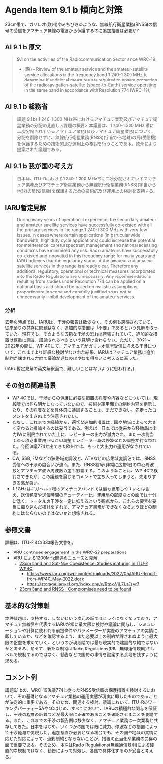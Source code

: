 # Agenda Item 9.1 b 傾向と対策
23cm帯で、ガリレオ(欧州)やみちびきのような、無線航行衛星業務(RNSS)の信号の受信をアマチュア無線の電波から保護するのに追加措置は必要か?

## AI 9.1 b 原文
> **9.1** on the activities of the Radiocommunication Sector since WRC-19:
> - (略)
> – Review of the amateur service and the amateur-satellite service allocations in the frequency band 1 240-1 300 MHz to determine if additional measures are required to ensure protection of the radionavigation-satellite (space-to-Earth) service operating in the same band in accordance with Resolution 774 (WRC-19);

## AI 9.1 b 総務省

> 課題 9.1 b) 1 240-1 300 MHz帯におけるアマチュア業務及びアマチュア衛星業務の分配の見直し
> <課題の概要>
> 本議題は、1 240-1 300 MHz 帯に二次分配されているアマチュア業務(及びアマチュア衛星業務)について、分配を削除せずに、無線航行衛星業務(RNSS)(宇宙から地球)の局(受信機)を保護するための技術的及び運用上の検討を行うことである。欧州により提案された議題である。

## AI 9.1 b 我が国の考え方
> 日本は、ITU-Rにおける1 240-1 300 MHz帯に二次分配されているアマチュア業務及びアマチュア衛星業務から無線航行衛星業務(RNSS)(宇宙から地球)の局(受信機)を保護するための技術的及び運用上の検討を支持する。

## IARU暫定見解

> During many years of operational experience, the secondary amateur and amateur satellite services have successfully co-existed with all the primary services in the range 1 240-1 300 MHz with very few issues.
> In cases where certain applications (in particular wide bandwidth, high duty cycle applications) could increase the potential for interference, careful spectrum management and national licensing conditions have minimised any risk.
> Radio amateurs have successfully co-existed and innovated in this frequency range for many years and IARU believes that the regulatory status of the amateur and amateur satellite services in this range is already clear.
> Therefore any additional regulatory, operational or technical measures incorporated into the Radio Regulations are unnecessary.
> Any recommendations resulting from studies under Resolution 774 can be applied on a national basis and should be based on realistic assumptions, proportionate in scope and carefully justified so as not to unnecessarily inhibit development of the amateur services.

### 分析
去年の時点では、IARUは、干渉の報告は数少なく、その例も誇張されていて、従来通りの共存に問題はなく、追加的な措置は「不要」であるという見解を取っていた。現在でも、そのような広範な干渉の恐れは誇張されていて、追加的な措置は慎重に調査、議論されるべきという見解は変わらない。ただし、2021〜2022年の間に、WP 4Cにて、アマチュアがガリレオ信号受信に与える干渉について、これまでより詳細な検討がなされた結果、IARUはアマチュア業務に追加制約が課される方向で議論が進むのはやむを得ないと考えるに至った。

(IARU暫定見解の英文解釈面で、難しいことはないように思われる。)

## その他の関連背景
* WP 4Cでは、干渉からの保護に必要な措置の程度や内容などについては、現段階では何ら明かになっていないので、技術や運用面での制約内容を例示したり、その程度などを具体的に議論することは、まだできない。先走ったコメントを出さぬよう注意されたい。
* ただし、これまでの経緯から、適切な追加的措置は、国や地域によって大きく変わると推論するのは妥当である。例えば、日本では従来から移動局は出力1Wに制限されていた上に、レピーターの出力が減力され、また一次割当である放送事業用FPUとの調整でレピーター局の停波などの調整が行なわれた。今回決議774が出てきた欧州では、もっと大出力の運用がなされている。
* CW, SSB, FMなどの狭帯域変調波と、ATVなどの広帯域変調波では、RNSS受信への干渉の度合いが違う。また、RNSS信号(非常に広帯域)の中心周波数とアマチュア波の周波数の差も影響する。このようなことは、WP 4Cで検討さてきたが、この議題を論じるコメントで立ち入ってしまうと、先走りすぎる感が強い。
* 1.2GHzはギガヘルツ域のアマチュアバンドでは最も運用しやすいとは言え、送信頻度や送信時間のデューティー比、運用局の密度などの面では十分に低く、トータルの干渉を一定に抑えるという観点から、これらの要素を妥当に織り込んだ検討をすれば、アマチュア業務ができなくなるようほどの制約にはならないのではないかと想像される。

## 参照文書
詳細は、ITU-R 4C/333報告文書を。

* [IARU continues engagement in the WRC-23 preparations](https://www.iaru-r1.org/2021/iaru-continues-engagement-in-the-wrc-23-preparations/)
* IARU による1200MHz関連のニュースと見解
  * [23cm band and Sat-Nav Coexistence: Studies maturing in ITU‑R WP4C](https://www.iaru.org/2022/23cm-band-and-sat-nav-coexistence-studies-maturing-in-itu-r-wp4c/)
    * https://www.iaru.org/wp-content/uploads/2022/05/IARU-Report-from-WP4C_May-2022.docx
    * https://storage.iaru-r1.org/index.php/s/BtpxWjL7La7syr7
  * [23cm Band and RNSS – Compromises need to be found](https://www.iaru.org/2022/23cm-band-and-rnss-compromises-need-to-be-found/)

## 基本的な対策軸
本件議題は、支持する、しないという次元の話ではとっくになくなっており、アマチュア無線界を代表するIARUが常に最大限に検討や議論に関与し、シミュレーションや計算に使われる前提條件やパラメーターが実際のアマチュアの実情に即しているか、などを確認するよう、また必要以上の制約が課されぬように最大限の配慮を求めていく、というのが現段階では最も現実的で建設的な軸ではないかと考える。加えて、新たな制約はRadio Regulations(RR、無線通信規則)のレベルで規制するのではなく、勧告などで国毎の事情を勘案する余地を残すように求める。

## コメント例
議題9.1 bの、WRC-19決議774に従ったRNSS受信局の保護措置を検討するにおいて、その基礎となるアマチュア業務の運用実態が現実に即したものであることが決定的に重要である。そのため、関連する検討、議論において、ITU-Rのワーキングパーティー5Aや4Cはじめ、すべてにおいて、IARUの積極的な関与を保証し、干渉の程度の計算などが最大限に正確であることを確認させることを要請する。また、これまでの干渉の報告例は数少なく、アマチュア業務は一次業務と共存してきた。日本をはじめ、いくつかの国では既に減力、停波などの措置によって干渉軽減が実現した。追加措置が必要となる場合でも、その国や地域の実情に応じた対応によって、過剰制約とならないことが、措置の正当化や業務の共存の面で重要である。そのため、本件はRadio Regulations(無線通信規則)による硬直的な規制ではなく、勧告によって対処し、各国で具体化するのが妥当と考える。